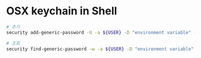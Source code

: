 # OSX keychain in Shell

```sh
# 추가
security add-generic-password -U -a ${USER} -D "environment variable" -s "key" -w "secret"

# 조회
security find-generic-password -w -a ${USER} -D "environment variable" -s "key"
```
